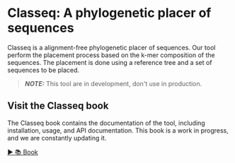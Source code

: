 # Classeq: A phylogenetic placer of sequences

Classeq is a alignment-free phylogenetic placer of sequences. Our tool perform
the placement process based on the k-mer composition of the sequences. The
placement is done using a reference tree and a set of sequences to be placed.

> **_NOTE:_** This tool are in development, don't use in production.

## Visit the Classeq book

The Classeq book contains the documentation of the tool, including installation,
usage, and API documentation. This book is a work in progress, and we are
constantly updating it.

[▶️ 📚 Book](/docs/README.md)
